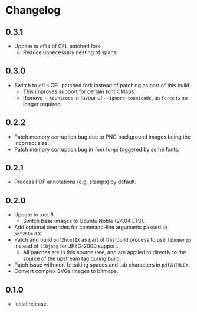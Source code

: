 # Changelog

## 0.3.1

* Update to `cfl4` of CFL patched fork.
  * Reduce unnecessary nesting of spans.

## 0.3.0

* Switch to `cfl3` CFL patched fork instead of patching as part of this build.
  * This improves support for certain font CMaps
  * Remove `--tounicode` in favour of `--ignore-tounicode`, as `force` is no longer required.

## 0.2.2

* Patch memory corruption bug due to PNG background images being the incorrect size.
* Patch memory corruption bug in `fontforge` triggered by some fonts.

## 0.2.1

* Process PDF annotations (e.g. stamps) by default.

## 0.2.0

* Update to .net 8.
  * Switch base images to Ubuntu Noble (24.04 LTS).
* Add optional overrides for command-line arguments passed to `pdf2htmlEX`.
* Patch and build `pdf2htmlEX` as part of this build process to use `libopenjp` instead of `libjpeg` for JPEG-2000 support.
  * All patches are in this source tree, and are applied to directly to the source of the upstream tag during build.
* Patch issue with non-breaking spaces and tab characters in `pdf2HTMLEX`.
* Convert complex SVGs images to bitmaps.

## 0.1.0

* Initial release.
